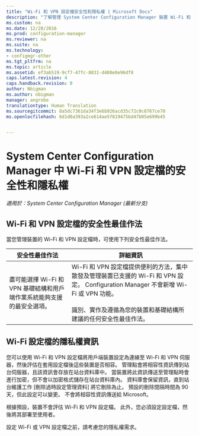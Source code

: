 ```yaml
---
title: "Wi-Fi 和 VPN 設定檔安全性和隱私權 | Microsoft Docs"
description: "了解管理 System Center Configuration Manager 裝置 Wi-Fi 和 VPN 設定檔的安全性最佳作法。"
ms.custom: na
ms.date: 12/28/2016
ms.prod: configuration-manager
ms.reviewer: na
ms.suite: na
ms.technology:
- configmgr-other
ms.tgt_pltfrm: na
ms.topic: article
ms.assetid: ef3ab519-9cf7-47fc-8831-d400e0e96df8
caps.latest.revision: 4
caps.handback.revision: 0
author: Nbigman
ms.author: nbigman
manager: angrobe
translationtype: Human Translation
ms.sourcegitcommit: 8a5dc7361da34f3e6b926acd35c72c0c0767ce70
ms.openlocfilehash: 6d1d0a393a2ce614ae5f819475bd47b05e699b45


---
```

# <a name="security-and-privacy-for-wi-fi-and-vpn-profiles-in-system-center-configuration-manager"></a>System Center Configuration Manager 中 Wi-Fi 和 VPN 設定檔的安全性和隱私權

*適用於：System Center Configuration Manager (最新分支)*

##  <a name="security-best-practices-for-wi-fi--and-vpn-profiles"></a>Wi-Fi 和 VPN 設定檔的安全性最佳作法  
 當您管理裝置的 Wi-Fi 和 VPN 設定檔時，可使用下列安全性最佳作法。  

|安全性最佳作法|詳細資訊|  
|----------------------------|----------------------|  
|盡可能選擇 Wi-Fi 和 VPN 基礎結構和用戶端作業系統能夠支援的最安全選項。|Wi-Fi 和 VPN 設定檔提供便利的方法，集中散發及管理裝置已支援的 Wi-Fi 和 VPN 設定。 Configuration Manager 不會新增 Wi-Fi 或 VPN 功能。<br /><br /> 識別、實作及遵循為您的裝置和基礎結構所建議的任何安全性最佳作法。|  

## <a name="privacy-information-for-wi-fi-profiles"></a>Wi-Fi 設定檔的隱私權資訊  
 您可以使用 Wi-Fi 和 VPN 設定檔將用戶端裝置設定為連線至 Wi-Fi 和 VPN 伺服器，然後評估在套用設定檔後這些裝置是否相容。 管理點會將相容性資訊傳到站台伺服器，且該資訊會存放在站台資料庫中。 當裝置將此資訊傳送至管理點時會進行加密，但不會以加密格式儲存在站台資料庫內。 資料庫會保留資訊，直到站台維護工作 [刪除過時設定管理資料]  將它刪除為止。 預設的刪除間隔時間為 90 天，但此設定可以變更。 不會將相容性資訊傳送給 Microsoft。  

 根據預設，裝置不會評估 Wi-Fi 和 VPN 設定檔。 此外，您必須設定設定檔，然後將其部署至使用者。  

 設定 Wi-Fi 或 VPN 設定檔之前，請考慮您的隱私權需求。  



<!--HONumber=Dec16_HO5-->


